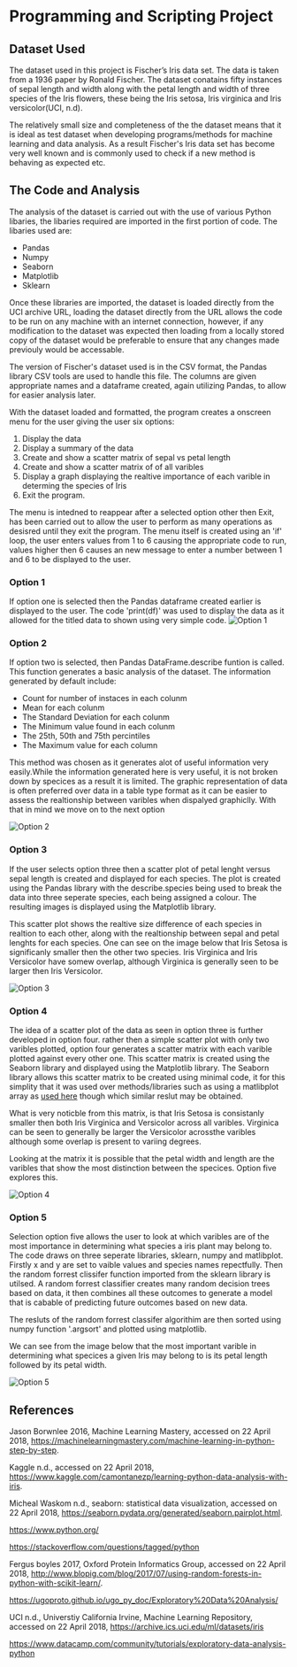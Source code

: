 # Programming and Scripting Project 


## Dataset Used
The dataset used in this project is Fischer’s Iris data set. The data is taken from a 1936 paper by Ronald Fischer. The dataset conatains fifty instances of sepal length and width along with the petal length and width of three species of the Iris flowers, these being the Iris setosa, Iris virginica and Iris versicolor(UCI, n.d). 

The relatively small size and completeness of the the dataset means that it is ideal as test dataset when developing programs/methods for machine learning and data analysis. As a result Fischer's Iris data set has become very well known and is commonly used to check if a new method is behaving as expected etc.

## The Code and Analysis

The analysis of the dataset is carried out with the use of various Python libaries, the libaries required are imported in the first portion of code. The libaries used are:
* Pandas
* Numpy
* Seaborn
* Matplotlib
* Sklearn 

Once these libraries are imported, the dataset is loaded directly from the UCI archive URL, loading the dataset directly from the URL allows the code to be run on any machine with an internet connection, however, if any modification to the dataset was expected then loading from a locally stored copy of the dataset would be preferable to ensure that any changes made previouly would be accessable. 

The version of Fischer's dataset used is in the CSV format, the Pandas library CSV tools are used to handle this file. The columns are given appropriate names and a dataframe created, again utilizing Pandas, to allow for easier analysis later. 

With the dataset loaded and formatted, the program creates a onscreen menu for the user giving  the user six options:

1. Display the data 
2. Display a summary of the data 
3. Create and show a scatter matrix of sepal vs petal length
4. Create and show a scatter matrix of of all varibles 
5. Display a graph displaying the realtive importance of each varible in determing the species of Iris
6. Exit the program.

The menu is intedned to reappear after a selected option other then Exit, has been carried out to allow the user to perform as many operations as desisred until they exit the program. The menu itself is created using an 'if' loop, the user enters values from 1 to 6 causing the appropriate code to run, values higher then 6 causes an new message to enter a number between 1 and 6  to be displayed to the user. 

### Option 1
If option one is selected then the Pandas dataframe created earlier is displayed to the user. The code 'print(df)' was used to display the data as it allowed for the titled data to shown using very simple code. 
![Option 1](https://github.com/brensw/Project/blob/master/Images/Option_1.png?raw=true "Option 1")

### Option 2
If option two is selected, then Pandas DataFrame.describe funtion is called. This function generates a basic analysis of the dataset. The information generated by default include:

* Count for number of instaces in each colunm
* Mean for each colunm
* The Standard Deviation for each colunm
* The Minimum value found in each colunm
* The 25th, 50th and 75th percintiles   
* The Maximum value for each column 

This method was chosen as it generates alot of useful information very easily.While the information generated here is very useful, it is not broken down by specices as a result it is limited. The graphic representation of data is often preferred over data in a table type format as it can be easier to assess the realtionship between varibles when dispalyed graphiclly. With that in mind we move on to the next option

![Option 2](https://github.com/brensw/Project/blob/master/Images/Option_2.png?raw=true "Option 2")

### Option 3 

If the user selects option three then a scatter plot of petal lenght versus sepal length is created and displayed for each species. The plot is created using the Pandas library with the describe.species being used to break the data into three seperate species, each being assigned a colour. The resulting images is displayed using the Matplotlib library. 

This scatter plot shows the realtive size difference of each species in realtion to each other, along with the realtionship between sepal and petal lenghts for each species. One can see on the image below that Iris Setosa is significanly smaller then the other two species. Iris Virginica and Iris Versicolor have somew overlap, although Virginica is generally seen to be larger then Iris Versicolor. 

![Option 3](https://github.com/brensw/Project/blob/master/Images/Option_3.png?raw=true "Option 3")

### Option 4

The idea of a scatter plot of the data as seen in option three is further developed in option four. rather then a simple scatter plot with only two varibles plotted, option four generates a scatter matrix with each varible plotted against every other one. This scatter matrix is created using the Seaborn library and displayed using the Matplotlib library. The Seaborn library allows this scatter matrix to be created using minimal code, it for this simplity that it was used over methods/libraries such as using a matlibplot array as [used here](https://www.kaggle.com/camontanezp/learning-python-data-analysis-with-iris) though which similar reslut may be obtained. 

What is very noticble from this matrix, is that Iris Setosa is consistanly smaller then both Iris Virginica and Versicolor across all varibles. Virginica can be seen to generally be larger the Versicolor acrossthe varibles although some overlap is present to variing degrees. 

Looking at the matrix it is possible that the petal width and length are the varibles that show the most distinction between the specices. Option five explores this. 

![Option 4](https://github.com/brensw/Project/blob/master/Images/Option_4.png?raw=true "Option 4")


### Option 5

Selection option five allows the user to look at which varibles are of the most importance in determining what species a iris plant may belong to. The code draws on three seperate libraries, sklearn, numpy and matlibplot. Firstly x and y are set to vaible values and species names repectfully. Then the random forrest clissifer function imported from the sklearn library is utilsed. A random forrest classifier creates many random decision trees based on data, it then combines  all these outcomes to generate a model that is cabable of predicting future outcomes based on new data. 

The resluts of the random forrest classifer algorithim are then sorted using numpy function '.argsort' and plotted using matplotlib.

We can see from the image below that the most important varible in determining what specices a given Iris may belong to is its petal length followed by its petal width.  

![Option 5](https://github.com/brensw/Project/blob/master/Images/Option_5.png?raw=true "Option 5")






## References
Jason Borwnlee 2016, Machine Learning Mastery, accessed on 22 April 2018,
<https://machinelearningmastery.com/machine-learning-in-python-step-by-step>.

Kaggle n.d., accessed on 22 April 2018, 
<https://www.kaggle.com/camontanezp/learning-python-data-analysis-with-iris>.

Micheal Waskom n.d., seaborn: statistical data visualization, accessed on 22 April 2018,
<https://seaborn.pydata.org/generated/seaborn.pairplot.html>.

https://www.python.org/

https://stackoverflow.com/questions/tagged/python

Fergus boyles 2017, Oxford Protein Informatics Group, accessed on 22 April 2018, 
<http://www.blopig.com/blog/2017/07/using-random-forests-in-python-with-scikit-learn/>.

https://ugoproto.github.io/ugo_py_doc/Exploratory%20Data%20Analysis/

UCI n.d., Universtiy California Irvine, Machine Learning Repository, accessed on 22 April 2018, <https://archive.ics.uci.edu/ml/datasets/iris>

https://www.datacamp.com/community/tutorials/exploratory-data-analysis-python